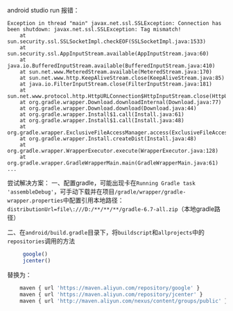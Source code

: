 android studio run 报错：
```
Exception in thread "main" javax.net.ssl.SSLException: Connection has been shutdown: javax.net.ssl.SSLException: Tag mismatch!
	at sun.security.ssl.SSLSocketImpl.checkEOF(SSLSocketImpl.java:1533)
	at sun.security.ssl.AppInputStream.available(AppInputStream.java:60)
	at java.io.BufferedInputStream.available(BufferedInputStream.java:410)
	at sun.net.www.MeteredStream.available(MeteredStream.java:170)
	at sun.net.www.http.KeepAliveStream.close(KeepAliveStream.java:85)
	at java.io.FilterInputStream.close(FilterInputStream.java:181)
	at sun.net.www.protocol.http.HttpURLConnection$HttpInputStream.close(HttpURLConnection.java:3527)
	at org.gradle.wrapper.Download.downloadInternal(Download.java:77)
	at org.gradle.wrapper.Download.download(Download.java:44)
	at org.gradle.wrapper.Install$1.call(Install.java:61)
	at org.gradle.wrapper.Install$1.call(Install.java:48)
	at org.gradle.wrapper.ExclusiveFileAccessManager.access(ExclusiveFileAccessManager.java:65)
	at org.gradle.wrapper.Install.createDist(Install.java:48)
	at org.gradle.wrapper.WrapperExecutor.execute(WrapperExecutor.java:128)
	at org.gradle.wrapper.GradleWrapperMain.main(GradleWrapperMain.java:61)
...
```


尝试解决方案：
一、配置gradle，可能出现卡在`Running Gradle task 'assembleDebug'`，可手动下载并在项目`/gradle/wrapper/gradle-wrapper.properties`中配置引用本地路径：`distributionUrl=file\:///D:/**/**/**/gradle-6.7-all.zip`（本地gradle路径）

二、在`android/build.gradle`目录下，将`buildscript`和`allprojects`中的`repositories`调用的方法
```js
     google()
     jcenter()
```
替换为：
```js
	maven { url 'https://maven.aliyun.com/repository/google' }
    maven { url 'https://maven.aliyun.com/repository/jcenter' }
    maven { url 'http://maven.aliyun.com/nexus/content/groups/public' }
```
      
